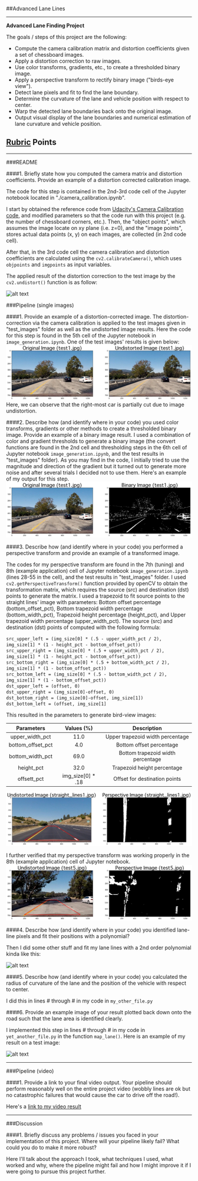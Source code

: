 ##Advanced Lane Lines

---

**Advanced Lane Finding Project**

The goals / steps of this project are the following:

* Compute the camera calibration matrix and distortion coefficients given a set of chessboard images.
* Apply a distortion correction to raw images.
* Use color transforms, gradients, etc., to create a thresholded binary image.
* Apply a perspective transform to rectify binary image ("birds-eye view").
* Detect lane pixels and fit to find the lane boundary.
* Determine the curvature of the lane and vehicle position with respect to center.
* Warp the detected lane boundaries back onto the original image.
* Output visual display of the lane boundaries and numerical estimation of lane curvature and vehicle position.

[//]: # (Image References)

[image1]: ./examples/undistort_output_2.png "Undistorted"
[image2]: ./test_images/undistorted_test1.jpg "Road Transformed"
[image3]: ./test_images/binary_test1.jpg "Binary Example"
[image4]: ./test_images/perspective_straight_lines1.jpg "Warp Example"
[image5]: ./test_images/perspective_test5.jpg "Output"
[image6]: ./examples/color_fit_lines.jpg "Fit Visual"
[image7]: ./examples/example_output.jpg "Output"
[video1]: ./project_video.mp4 "Video"

## [Rubric](https://review.udacity.com/#!/rubrics/571/view) Points

---
###README

####1. Briefly state how you computed the camera matrix and distortion coefficients. Provide an example of a distortion corrected calibration image.

The code for this step is contained in the 2nd-3rd code cell of the Jupyter notebook located in "./camera_calibration.ipynb".  

I start by obtained the reference code from 
[Udacity's Camera Calibration code](https://github.com/udacity/CarND-Camera-Calibration), and 
modified parameters so that the code run with this project (e.g. the number of chessboard corners, etc.). 
Then, the "object points", which assumes the image locate on xy plane (i.e. z=0), and the "image points", stores actual 
data points (x, y) on each images, are collected (in 2nd code cell).

After that, in the 3rd code cell the camera calibration and distortion coefficients are calculated 
using the `cv2.calibrateCamera()`, which uses `objpoints` and `imgpoints` as input variables.

The applied result of the distortion correction to the test image by the `cv2.undistort()` function
is as follow: 

![alt text][image1]

###Pipeline (single images)

####1. Provide an example of a distortion-corrected image.
The distortion-correction via the camera calibration is applied to the test images given in
"test_images" folder as well as the undistorted image results. 
Here the code for this step is found in the 5th cell of the Jupyter notebook in 
`image_generation.ipynb`. One of the test images' results is given below:
![alt text][image2]
Here, we can observe that the right-most car is partially cut due to image 
undistortion.

####2. Describe how (and identify where in your code) you used color transforms, gradients or other methods to create a thresholded binary image.  Provide an example of a binary image result.
I used a combination of color and gradient thresholds to generate a binary image 
(the convert functions are found in the 2nd cell and thresholding steps in the 6th cell of Jupyter notebook
`image_generation.ipynb`, and the test results in "test_images" folder). 
As you may find in the code, I initially tried to use the magnitude and direction of 
the gradient but it turned out to generate more noise and after several trials I decided not to use
them. Here's an example of my output for this step.  
![alt text][image3]

####3. Describe how (and identify where in your code) you performed a perspective transform and provide an example of a transformed image.

The codes for my perspective transform are found in the 7th (tuning) and 8th (example application) cell of Jupyter notebook
`image_generation.ipynb` (lines 28-55 in the cell), and the test results in "test_images" folder.
I used `cv2.getPerspectiveTransform()` function provided by openCV to obtain 
the transformation matrix, which requires the source (src) and destination (dst) points to
generate the matrix. I used a trapezoid to fit source points to the straight lines' image
with parameters: Bottom offset percentage (bottom_offset_pct),
Bottom trapezoid width percentage (bottom_width_pct),
Trapezoid height percentage (height_pct), 
and Upper trapezoid width percentage (upper_width_pct).
The source (src) and destination (dst) points of computed with the following formula:
```
src_upper_left = (img_size[0] * (.5 - upper_width_pct / 2), img_size[1] * (1 - height_pct - bottom_offset_pct))
src_upper_right = (img_size[0] * (.5 + upper_width_pct / 2), img_size[1] * (1 - height_pct - bottom_offset_pct))
src_bottom_right = (img_size[0] * (.5 + bottom_width_pct / 2), img_size[1] * (1 - bottom_offset_pct))
src_bottom_left = (img_size[0] * (.5 - bottom_width_pct / 2), img_size[1] * (1 - bottom_offset_pct))
dst_upper_left = (offset, 0)
dst_upper_right = (img_size[0]-offset, 0)
dst_bottom_right = (img_size[0]-offset, img_size[1])
dst_bottom_left = (offset, img_size[1]
```
This resulted in the parameters to generate bird-view images:

| Parameters       | Values (%)      |Description                        |
|:----------------:|:---------------:|:---------------------------------:|
| upper_width_pct  | 11.0            | Upper trapezoid width percentage  |
| bottom_offset_pct|  4.0            | Bottom offset percentage          |
| bottom_width_pct | 69.0            | Bottom trapezoid width percentage |
| height_pct       | 32.0            | Trapezoid height percentage       |
| offsett_pct      |img_size[0] * .18| Offset for destination points     |

![alt text][image4]

I further verified that my perspective transform was working properly in
the 8th (example application) cell of Jupyter notebook.
![alt text][image5]


####4. Describe how (and identify where in your code) you identified lane-line pixels and fit their positions with a polynomial?

Then I did some other stuff and fit my lane lines with a 2nd order polynomial kinda like this:

![alt text][image6]

####5. Describe how (and identify where in your code) you calculated the radius of curvature of the lane and the position of the vehicle with respect to center.

I did this in lines # through # in my code in `my_other_file.py`

####6. Provide an example image of your result plotted back down onto the road such that the lane area is identified clearly.

I implemented this step in lines # through # in my code in `yet_another_file.py` in the function `map_lane()`.  Here is an example of my result on a test image:

![alt text][image7]

---

###Pipeline (video)

####1. Provide a link to your final video output.  Your pipeline should perform reasonably well on the entire project video (wobbly lines are ok but no catastrophic failures that would cause the car to drive off the road!).

Here's a [link to my video result](./project_video.mp4)

---

###Discussion

####1. Briefly discuss any problems / issues you faced in your implementation of this project.  Where will your pipeline likely fail?  What could you do to make it more robust?

Here I'll talk about the approach I took, what techniques I used, what worked and why, where the pipeline might fail and how I might improve it if I were going to pursue this project further.  

